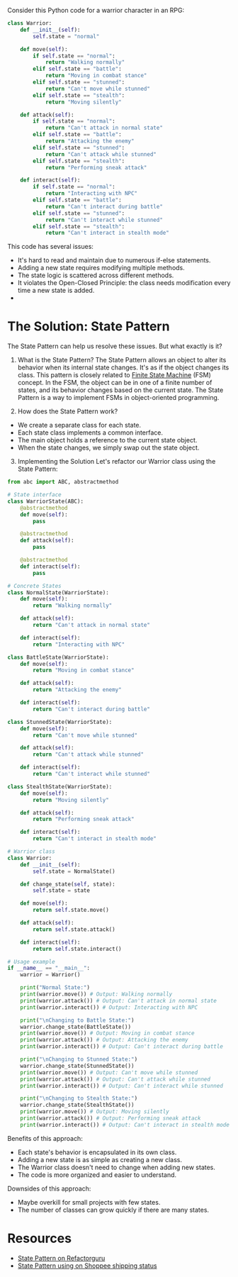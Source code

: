 Consider this Python code for a warrior character in an RPG:

```python
class Warrior:
    def __init__(self):
        self.state = "normal"

    def move(self):
        if self.state == "normal":
            return "Walking normally"
        elif self.state == "battle":
            return "Moving in combat stance"
        elif self.state == "stunned":
            return "Can't move while stunned"
        elif self.state == "stealth":
            return "Moving silently"

    def attack(self):
        if self.state == "normal":
            return "Can't attack in normal state"
        elif self.state == "battle":
            return "Attacking the enemy"
        elif self.state == "stunned":
            return "Can't attack while stunned"
        elif self.state == "stealth":
            return "Performing sneak attack"

    def interact(self):
        if self.state == "normal":
            return "Interacting with NPC"
        elif self.state == "battle":
            return "Can't interact during battle"
        elif self.state == "stunned":
            return "Can't interact while stunned"
        elif self.state == "stealth":
            return "Can't interact in stealth mode"
```

This code has several issues:

- It's hard to read and maintain due to numerous if-else statements.
- Adding a new state requires modifying multiple methods.
- The state logic is scattered across different methods.
- It violates the Open-Closed Principle: the class needs modification every time a new state is added.
- 
# The Solution: State Pattern
The State Pattern can help us resolve these issues. But what exactly is it?

1. What is the State Pattern?
The State Pattern allows an object to alter its behavior when its internal state changes. It's as if the object changes its class.
This pattern is closely related to [Finite State Machine](https://en.wikipedia.org/wiki/Finite-state_machine#:~:text=A%20finite%2Dstate%20machine%20(FSM,states%20at%20any%20given%20time)) (FSM) concept. In the FSM, the object can be in one of a finite number of states, and its behavior changes based on the current state. The State Pattern is a way to implement FSMs in object-oriented programming. 

2. How does the State Pattern work?

- We create a separate class for each state.
- Each state class implements a common interface.
- The main object holds a reference to the current state object.
- When the state changes, we simply swap out the state object.
3. Implementing the Solution
Let's refactor our Warrior class using the State Pattern:
```python
from abc import ABC, abstractmethod

# State interface
class WarriorState(ABC):
    @abstractmethod
    def move(self):
        pass

    @abstractmethod
    def attack(self):
        pass

    @abstractmethod
    def interact(self):
        pass

# Concrete States
class NormalState(WarriorState):
    def move(self):
        return "Walking normally"

    def attack(self):
        return "Can't attack in normal state"

    def interact(self):
        return "Interacting with NPC"

class BattleState(WarriorState):
    def move(self):
        return "Moving in combat stance"

    def attack(self):
        return "Attacking the enemy"

    def interact(self):
        return "Can't interact during battle"

class StunnedState(WarriorState):
    def move(self):
        return "Can't move while stunned"

    def attack(self):
        return "Can't attack while stunned"

    def interact(self):
        return "Can't interact while stunned"

class StealthState(WarriorState):
    def move(self):
        return "Moving silently"

    def attack(self):
        return "Performing sneak attack"

    def interact(self):
        return "Can't interact in stealth mode"

# Warrior class
class Warrior:
    def __init__(self):
        self.state = NormalState()

    def change_state(self, state):
        self.state = state

    def move(self):
        return self.state.move()

    def attack(self):
        return self.state.attack()

    def interact(self):
        return self.state.interact()

# Usage example
if __name__ == "__main__":
    warrior = Warrior()

    print("Normal State:")
    print(warrior.move()) # Output: Walking normally
    print(warrior.attack()) # Output: Can't attack in normal state
    print(warrior.interact()) # Output: Interacting with NPC

    print("\nChanging to Battle State:")
    warrior.change_state(BattleState())
    print(warrior.move()) # Output: Moving in combat stance
    print(warrior.attack()) # Output: Attacking the enemy
    print(warrior.interact()) # Output: Can't interact during battle

    print("\nChanging to Stunned State:")
    warrior.change_state(StunnedState())
    print(warrior.move()) # Output: Can't move while stunned
    print(warrior.attack()) # Output: Can't attack while stunned
    print(warrior.interact()) # Output: Can't interact while stunned

    print("\nChanging to Stealth State:")
    warrior.change_state(StealthState())
    print(warrior.move()) # Output: Moving silently
    print(warrior.attack()) # Output: Performing sneak attack
    print(warrior.interact()) # Output: Can't interact in stealth mode
```

Benefits of this approach:

- Each state's behavior is encapsulated in its own class.
- Adding a new state is as simple as creating a new class.
- The Warrior class doesn't need to change when adding new states.
- The code is more organized and easier to understand.

Downsides of this approach:

- Maybe overkill for small projects with few states.
- The number of classes can grow quickly if there are many states.

# Resources
- [State Pattern on Refactorguru](https://refactoring.guru/design-patterns/state/python/example#lang-features)
- [State Pattern using on Shoppee shipping status](https://techmaster.vn/posts/38155/state-pattern-ap-dung-lam-phan-quan-ly-trang-thai-don-hang-shopee)
  